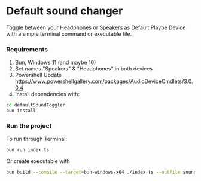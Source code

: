 # Default sound changer

Toggle between your Headphones or Speakers as Default Playbe Device with a simple terminal command or executable file.

### Requirements

1. Bun, Windows 11 (and maybe 10)
2. Set names "Speakers" & "Headphones" in both devices
3. Powershell Update https://www.powershellgallery.com/packages/AudioDeviceCmdlets/3.0.0.4
4. Install dependencies with:

```bash
cd defaultSoundToggler
bun install
```

### Run the project

To run through Terminal:

```bash
bun run index.ts
```

Or create executable with

```bash
bun build --compile --target=bun-windows-x64 ./index.ts --outfile soundChanger
```
